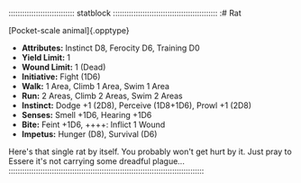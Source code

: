 ::::::::::::::::::::::::::::: statblock ::::::::::::::::::::::::::::::::::::::::::::::
:# Rat

[Pocket-scale animal]{.opptype}

- **Attributes:** Instinct D8, Ferocity D6, Training D0
- **Yield Limit:** 1
- **Wound Limit:** 1 (Dead)
- **Initiative:** Fight (1D6)
- **Walk:** 1 Area, Climb 1 Area, Swim 1 Area
- **Run:** 2 Areas, Climb 2 Areas, Swim 2 Areas
- **Instinct:** Dodge +1 (2D8), Perceive (1D8+1D6), Prowl +1 (2D8)
- **Senses:** Smell +1D6, Hearing +1D6
- **Bite:** Feint +1D6, ++++: Inflict 1 Wound
- **Impetus:** Hunger (D8), Survival (D6)

Here's that single rat by itself. You probably won't get hurt by it.
Just pray to Essere it's not carrying some dreadful plague...
::::::::::::::::::::::::::::::::::::::::::::::::::::::::::::::::::::::::::::::::::::::

